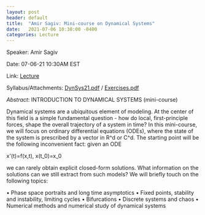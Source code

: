 ```yaml
---
layout: post
header: default
title:  "Amir Sagiv: Mini-course on Dynamical Systems"
date:   2021-07-06 10:30:00 -0400
categories: Lecture
---
```


Speaker: Amir Sagiv

Date: 07-06-21 10:30AM EST

Link: [Lecture](https://columbiauniversity.zoom.us/j/93079929576?pwd=K1d1WHFjempUcUNsWHZFNHlQc2N5UT09)

Syllabus/Attachments: [DynSys21.pdf](https://columbiaundergradmathmodeling.github.io/Home/assets/REU21_DynSys_syllabus.pdf) /
[Exercises.pdf](https://columbiaundergradmathmodeling.github.io/Home/assets/DynSysExercises.pdf)

*Abstract*: 
INTRODUCTION TO DYNAMICAL SYSTEMS (mini-course)

Dynamical systems are a ubiquitous element of modeling. At the center of this field is a simple fundamental question - how do local, first-principle forces, shape the overall trajectory of a system in time? In this mini-course, we will focus on ordinary differential equations (ODEs), where the state of the system is prescribed by a vector in R^d or C^d. The starting point will be the following inconvenient fact: given an ODE

x'(t)=f(x,t), x(t_0)=x_0

we can rarely obtain explicit closed-form solutions. What information on the solutions can we still extract from such models?
We will briefly touch on the following topics:

• Phase space portraits and long time asymptotics
• Fixed points, stability and instability, limiting cycles
• Bifurcations
• Discrete systems and chaos
• Numerical methods and numerical study of dynamical systems
